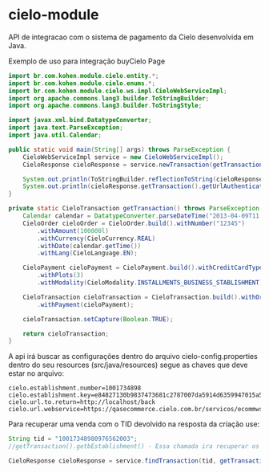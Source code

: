 cielo-module
============

API de integracao com o sistema de pagamento da Cielo desenvolvida em Java.

Exemplo de uso para integração buyCielo Page

```java
import br.com.kohen.module.cielo.entity.*;
import br.com.kohen.module.cielo.enums.*;
import br.com.kohen.module.cielo.ws.impl.CieloWebServiceImpl;
import org.apache.commons.lang3.builder.ToStringBuilder;
import org.apache.commons.lang3.builder.ToStringStyle;

import javax.xml.bind.DatatypeConverter;
import java.text.ParseException;
import java.util.Calendar;

public static void main(String[] args) throws ParseException {
    CieloWebServiceImpl service = new CieloWebServiceImpl();
    CieloResponse cieloResponse = service.newTransaction(getTransaction());

    System.out.println(ToStringBuilder.reflectionToString(cieloResponse.getTransaction(), ToStringStyle.MULTI_LINE_STYLE));
    System.out.println(cieloResponse.getTransaction().getUrlAuthentication());
}

private static CieloTransaction getTransaction() throws ParseException {
    Calendar calendar = DatatypeConverter.parseDateTime("2013-04-09T11:43:37");
    CieloOrder cieloOrder = CieloOrder.build().withNumber("12345")
        .withAmount(100000l)
        .withCurrency(CieloCurrency.REAL)
        .withDate(calendar.getTime())
        .withLang(CieloLanguage.EN);

    CieloPayment cieloPayment = CieloPayment.build().withCreditCardType(CieloCreditCardType.VISA)
        .withPlots(3)
        .withModality(CieloModality.INSTALLMENTS_BUSINESS_STABLISHMENT);

    CieloTransaction cieloTransaction = CieloTransaction.build().withOrder(cieloOrder)
        .withPayment(cieloPayment);

    cieloTransaction.setCapture(Boolean.TRUE);

    return cieloTransaction;
}
```

   A api irá buscar as configurações dentro do arquivo cielo-config.properties dentro do seu resources (src/java/resources)
   segue as chaves que deve estar no arquivo:

```properties
cielo.establishment.number=1001734898
cielo.establishment.key=e84827130b9837473681c2787007da5914d6359947015a5cdb2b8843db0fa832
cielo.url.to.return=http://localhost/back
cielo.url.webservice=https://qasecommerce.cielo.com.br/servicos/ecommwsec.do
```

   Para recuperar uma venda com o TID devolvido na resposta da criação use:

```java
String tid = "10017348980976562003";
//getTransaction().getbEstablishment() - Essa chamada ira recuperar os dados do estabelecimento do arquivo cielo-config.properties.

CieloResponse cieloResponse = service.findTransaction(tid, getTransaction().getbEstablishment());
```
